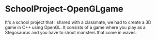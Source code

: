 # SchoolProject-OpenGLgame
It's a school project that i shared with a classmate, we had to create a 3D game in C++ using OpenGL. It consists of a game where you play as a Stegosaurus and you have to shoot monsters that come in waves.
